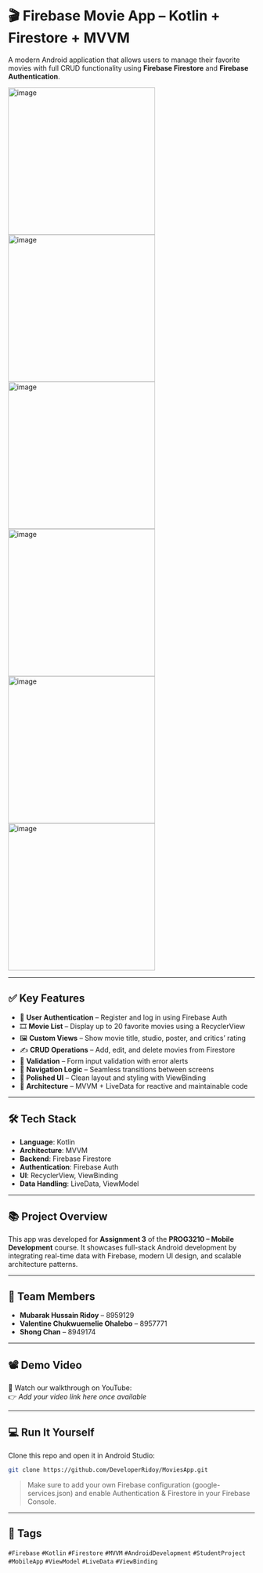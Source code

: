 # 🎬 Firebase Movie App – Kotlin + Firestore + MVVM

A modern Android application that allows users to manage their favorite movies with full CRUD functionality using **Firebase Firestore** and **Firebase Authentication**.

<p float="left">
  <img width="300" alt="image" src="https://github.com/user-attachments/assets/4e54c569-120e-4338-8427-cc05c1586b94" />
  <img width="300" alt="image" src="https://github.com/user-attachments/assets/919fc260-06c5-423e-acce-bf7035115fba" />
  <img width="300" alt="image" src="https://github.com/user-attachments/assets/ac71a625-7276-45d8-8bb3-9bdb0b108b2c" />
  <img width="300" alt="image" src="https://github.com/user-attachments/assets/4b0cafda-295c-4632-882c-52e0a5b9a78f" />
  <img width="300" alt="image" src="https://github.com/user-attachments/assets/a478cb09-9b8a-4f5d-8119-c125db5bb1f6" />
  <img width="300" alt="image" src="https://github.com/user-attachments/assets/55558a2c-feef-4cb9-9223-6becfea11637" />
</p>

---

## ✅ Key Features
- 🔐 **User Authentication** – Register and log in using Firebase Auth
- 🎞️ **Movie List** – Display up to 20 favorite movies using a RecyclerView
- 🖼️ **Custom Views** – Show movie title, studio, poster, and critics’ rating
- ✍️ **CRUD Operations** – Add, edit, and delete movies from Firestore
- 🧪 **Validation** – Form input validation with error alerts
- 🔄 **Navigation Logic** – Seamless transitions between screens
- 🎨 **Polished UI** – Clean layout and styling with ViewBinding
- 🧩 **Architecture** – MVVM + LiveData for reactive and maintainable code

---

## 🛠 Tech Stack
- **Language**: Kotlin  
- **Architecture**: MVVM  
- **Backend**: Firebase Firestore  
- **Authentication**: Firebase Auth  
- **UI**: RecyclerView, ViewBinding  
- **Data Handling**: LiveData, ViewModel  

---

## 📚 Project Overview
This app was developed for **Assignment 3** of the **PROG3210 – Mobile Development** course. It showcases full-stack Android development by integrating real-time data with Firebase, modern UI design, and scalable architecture patterns.

---

## 👥 Team Members
- **Mubarak Hussain Ridoy** – 8959129  
- **Valentine Chukwuemelie Ohalebo** – 8957771  
- **Shong Chan** – 8949174  

---

## 📽 Demo Video
🎥 Watch our walkthrough on YouTube:  
👉 *Add your video link here once available*

---

## 💻 Run It Yourself
Clone this repo and open it in Android Studio:

```bash
git clone https://github.com/DeveloperRidoy/MoviesApp.git
```

> Make sure to add your own Firebase configuration (google-services.json) and enable Authentication & Firestore in your Firebase Console.

---

## 🔖 Tags  
`#Firebase` `#Kotlin` `#Firestore` `#MVVM` `#AndroidDevelopment` `#StudentProject` `#MobileApp` `#ViewModel` `#LiveData` `#ViewBinding`

